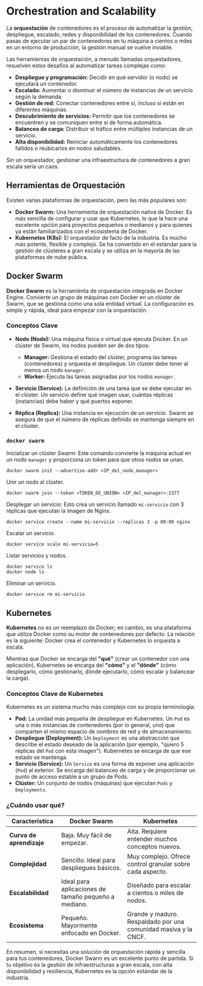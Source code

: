 # Orchestration and Scalability

La **orquestación** de contenedores es el proceso de automatizar la gestión, despliegue, escalado, redes y disponibilidad de los contenedores. Cuando pasas de ejecutar un par de contenedores en tu máquina a cientos o miles en un entorno de producción, la gestión manual se vuelve inviable.

Las herramientas de orquestación, a menudo llamadas orquestadores, resuelven estos desafíos al automatizar tareas complejas como:

- **Despliegue y programación:** Decidir en qué servidor (o nodo) se ejecutará un contenedor.
- **Escalado:** Aumentar o disminuir el número de instancias de un servicio según la demanda.
- **Gestión de red:** Conectar contenedores entre sí, incluso si están en diferentes máquinas.
- **Descubrimiento de servicios:** Permitir que los contenedores se encuentren y se comuniquen entre sí de forma automática.
- **Balanceo de carga:** Distribuir el tráfico entre múltiples instancias de un servicio.
- **Alta disponibilidad:** Reiniciar automáticamente los contenedores fallidos o reubicarlos en nodos saludables.

Sin un orquestador, gestionar una infraestructura de contenedores a gran escala sería un caos.

## Herramientas de Orquestación

Existen varias plataformas de orquestación, pero las más populares son:

- **Docker Swarm:** Una herramienta de orquestación nativa de Docker. Es más sencilla de configurar y usar que Kubernetes, lo que la hace una excelente opción para proyectos pequeños o medianos y para quienes ya están familiarizados con el ecosistema de Docker.
- **Kubernetes (K8s):** El orquestador de facto de la industria. Es mucho más potente, flexible y complejo. Se ha convertido en el estándar para la gestión de clústeres a gran escala y se utiliza en la mayoría de las plataformas de nube pública.

## Docker Swarm

**Docker Swarm** es la herramienta de orquestación integrada en Docker Engine. Convierte un grupo de máquinas con Docker en un clúster de Swarm, que se gestiona como una sola entidad virtual. La configuración es simple y rápida, ideal para empezar con la orquestación.

### Conceptos Clave

- **Nodo (Node):** Una máquina física o virtual que ejecuta Docker. En un clúster de Swarm, los nodos pueden ser de dos tipos:

  - **Manager:** Gestiona el estado del clúster, programa las tareas (contenedores) y orquesta el despliegue. Un clúster debe tener al menos un nodo `manager`.
  - **Worker:** Ejecuta las tareas asignadas por los nodos `manager`.

- **Servicio (Service):** La definición de una tarea que se debe ejecutar en el clúster. Un servicio define qué imagen usar, cuántas réplicas (instancias) debe haber y qué puertos exponer.
- **Réplica (Replica):** Una instancia en ejecución de un servicio. Swarm se asegura de que el número de réplicas definido se mantenga siempre en el clúster.

### `docker swarm`

Inicializar un clúster Swarm: Este comando convierte la máquina actual en un nodo `manager` y proporciona un token para que otros nodos se unan.

```docker
docker swarm init --advertise-addr <IP_del_nodo_manager>
```

Unir un nodo al clúster.

```docker
docker swarm join --token <TOKEN_DE_UNIÓN> <IP_del_manager>:2377
```

Desplegar un servicio: Esto crea un servicio llamado `mi-servicio` con 3 réplicas que ejecutan la imagen de Nginx.

```docker
docker service create --name mi-servicio --replicas 3 -p 80:80 nginx
```

Escalar un servicio.

```docker
docker service scale mi-servicio=5
```

Listar servicios y nodos.

```docker
docker service ls
docker node ls
```

Eliminar un servicio.

```docker
docker service rm mi-servicio
```

## Kubernetes

**Kubernetes** no es un reemplazo de Docker; en cambio, es una plataforma que utiliza Docker como su motor de contenedores por defecto. La relación es la siguiente: Docker crea el contenedor y Kubernetes lo orquesta a escala.

Mientras que Docker se encarga del **"qué"** (crear un contenedor con una aplicación), Kubernetes se encarga del **"cómo"** y el **"dónde"** (cómo desplegarlo, cómo gestionarlo, dónde ejecutarlo, cómo escalar y balancear la carga).

### Conceptos Clave de Kubernetes

Kubernetes es un sistema mucho más complejo con su propia terminología:

- **Pod:** La unidad más pequeña de despliegue en Kubernetes. Un `Pod` es una o más instancias de contenedores (por lo general, uno) que comparten el mismo espacio de nombres de red y de almacenamiento.
- **Despliegue (Deployment):** Un `Deployment` es una abstracción que describe el estado deseado de la aplicación (por ejemplo, "quiero 5 réplicas del `Pod` con esta imagen"). Kubernetes se encarga de que ese estado se mantenga.
- **Servicio (Service):** Un `Service` es una forma de exponer una aplicación (`Pod`) al exterior. Se encarga del balanceo de carga y de proporcionar un punto de acceso estable a un grupo de Pods.
- **Clúster:** Un conjunto de nodos (máquinas) que ejecutan `Pods` y `Deployments`.

### ¿Cuándo usar qué?

| Característica           | Docker Swarm                                         | Kubernetes                                                      |
| ------------------------ | ---------------------------------------------------- | --------------------------------------------------------------- |
| **Curva de aprendizaje** | Baja. Muy fácil de empezar.                          | Alta. Requiere entender muchos conceptos nuevos.                |
| **Complejidad**          | Sencillo. Ideal para despliegues básicos.            | Muy complejo. Ofrece control granular sobre cada aspecto.       |
| **Escalabilidad**        | Ideal para aplicaciones de tamaño pequeño a mediano. | Diseñado para escalar a cientos o miles de nodos.               |
| **Ecosistema**           | Pequeño. Mayormente enfocado en Docker.              | Grande y maduro. Respaldado por una comunidad masiva y la CNCF. |

En resumen, si necesitas una solución de orquestación rápida y sencilla para tus contenedores, Docker Swarm es un excelente punto de partida. Si tu objetivo es la gestión de infraestructuras a gran escala, con alta disponibilidad y resiliencia, Kubernetes es la opción estándar de la industria.
